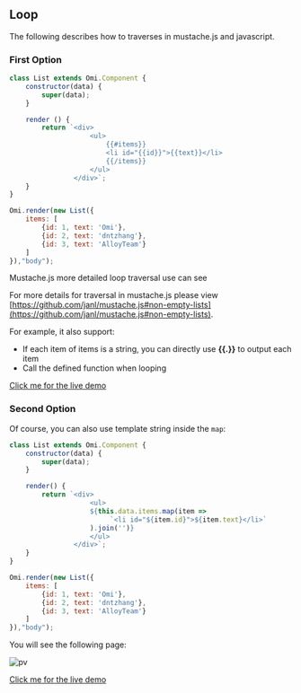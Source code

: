 <h2 id="Loop">Loop</h2>

The following describes how to traverses in mustache.js and javascript.

### First Option

```js
class List extends Omi.Component {
    constructor(data) {
        super(data);
    }

    render () {
        return `<div>
                    <ul> 
                        {{#items}} 
                        <li id="{{id}}">{{text}}</li> 
                        {{/items}}
                    </ul>
                </div>`;
    }
}

Omi.render(new List({
    items: [
        {id: 1, text: 'Omi'},
        {id: 2, text: 'dntzhang'},
        {id: 3, text: 'AlloyTeam'}
    ]
}),"body");
```

Mustache.js more detailed loop traversal use can see 

For more details for traversal in mustache.js please view [https://github.com/janl/mustache.js#non-empty-lists](https://github.com/janl/mustache.js#non-empty-lists).

For example, it also support:

- If each item of items is a string, you can directly use **{{.}}** to output each item
- Call the defined function when looping

<a href="http://alloyteam.github.io/omi/website/redirect.html?type=list" target="_blank">Click me for the live demo</a>

### Second Option

Of course, you can also use template string inside the `map`:

```js
class List extends Omi.Component {
    constructor(data) {
        super(data);
    }

    render() {
        return `<div>
                    <ul>
                    ${this.data.items.map(item =>
                         `<li id="${item.id}">${item.text}</li>`
                    ).join('')}
                    </ul>
                </div>`;
    }
}

Omi.render(new List({
    items: [
        {id: 1, text: 'Omi'},
        {id: 2, text: 'dntzhang'},
        {id: 3, text: 'AlloyTeam'}
    ]
}),"body");
```

You will see the following page:

![pv](http://images2015.cnblogs.com/blog/105416/201701/105416-20170122095724129-2059595233.png)

<a href="http://alloyteam.github.io/omi/website/redirect.html?type=list2" target="_blank">Click me for the live demo</a>